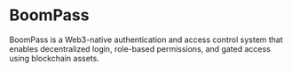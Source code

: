 # BoomPass
BoomPass is a Web3-native authentication and access control system that enables decentralized login, role-based permissions, and gated access using blockchain assets.
